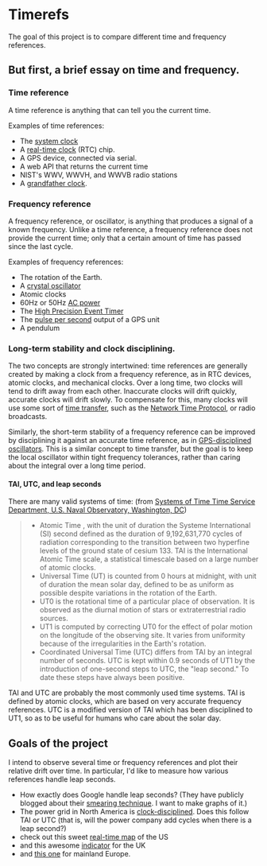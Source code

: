 # Timerefs

The goal of this project is to compare different time and frequency references.

## But first, a brief essay on time and frequency.

### Time reference

A time reference is anything that can tell you the current time.

Examples of time references:
 - The [system clock](https://en.wikipedia.org/wiki/System_time)
 - A [real-time clock](https://en.wikipedia.org/wiki/Real-time_clock) (RTC) chip.
 - A GPS device, connected via serial.
 - A web API that returns the current time
 - NIST's WWV, WWVH, and WWVB radio stations
 - A [grandfather clock](https://en.wikipedia.org/wiki/Longcase_clock).

### Frequency reference

A frequency reference, or oscillator, is anything that produces a signal of a known frequency.
Unlike a time reference, a frequency reference does not provide the current time; only that a certain amount of time has passed since the last cycle.

Examples of frequency references:
 - The rotation of the Earth.
 - A [crystal oscillator](https://en.wikipedia.org/wiki/Crystal_oscillator)
 - Atomic clocks
 - 60Hz or 50Hz [AC power](https://en.wikipedia.org/wiki/Utility_frequency)
 - The [High Precision Event Timer](https://en.wikipedia.org/wiki/High_Precision_Event_Timer)
 - The [pulse per second](https://en.wikipedia.org/wiki/Pulse_per_second) output of a GPS unit
 - A pendulum

### Long-term stability and clock disciplining.

The two concepts are strongly intertwined: time references are generally created by making a clock from a frequency reference, as in RTC devices, atomic clocks, and mechanical clocks.
Over a long time, two clocks will tend to drift away from each other.
Inaccurate clocks will drift quickly, accurate clocks will drift slowly.
To compensate for this, many clocks will use some sort of [time transfer](https://en.wikipedia.org/wiki/Time_transfer), such as the [Network Time Protocol](https://en.wikipedia.org/wiki/Network_Time_Protocol), or radio broadcasts.

Similarly, the short-term stability of a frequency reference can be improved by disciplining it against an accurate time reference, as in [GPS-disciplined oscillators](https://en.wikipedia.org/wiki/GPS_disciplined_oscillator).
This is a similar concept to time transfer, but the goal is to keep the local oscillator within tight frequency tolerances, rather than caring about the integral over a long time period.

#### TAI, UTC, and leap seconds

There are many valid systems of time: (from [Systems of Time Time Service Department, U.S. Naval Observatory, Washington, DC](http://tycho.usno.navy.mil/systime.html))

> - Atomic Time , with the unit of duration the Systeme International (SI) second defined as the duration of 9,192,631,770 cycles of radiation corresponding to the transition between two hyperfine levels of the ground state of cesium 133. TAI is the International Atomic Time scale, a statistical timescale based on a large number of atomic clocks.
> - Universal Time (UT) is counted from 0 hours at midnight, with unit of duration the mean solar day, defined to be as uniform as possible despite variations in the rotation of the Earth.
>  - UT0 is the rotational time of a particular place of observation. It is observed as the diurnal motion of stars or extraterrestrial radio sources.
>  - UT1 is computed by correcting UT0 for the effect of polar motion on the longitude of the observing site. It varies from uniformity because of the irregularities in the Earth's rotation.
> - Coordinated Universal Time (UTC) differs from TAI by an integral number of seconds. UTC is kept within 0.9 seconds of UT1 by the introduction of one-second steps to UTC, the "leap second." To date these steps have always been positive.

TAI and UTC are probably the most commonly used time systems. TAI is defined by atomic clocks, which are based on very accurate frequency references. 
UTC is a modified version of TAI which has been disciplined to UT1, so as to be useful for humans who care about the solar day.

## Goals of the project

I intend to observe several time or frequency references and plot their relative drift over time. In particular, I'd like to measure how various references handle leap seconds.

 - How exactly does Google handle leap seconds? (They have publicly blogged about their [smearing technique](http://googleblog.blogspot.com/2011/09/time-technology-and-leaping-seconds.html). I want to make graphs of it.)
 - The power grid in North America is [clock-disciplined](https://en.wikipedia.org/wiki/Utility_frequency#Long-term_stability_and_clock_synchronization). Does this follow TAI or UTC (that is, will the power company add cycles when there is a leap second?)
  - check out this sweet [real-time map](http://fnetpublic.utk.edu/gradientmap.html) of the US
  - and this awesome [indicator](http://www.dynamicdemand.co.uk/grid.htm) for the UK
  - and [this one](http://www.mainsfrequency.com/) for mainland Europe.

